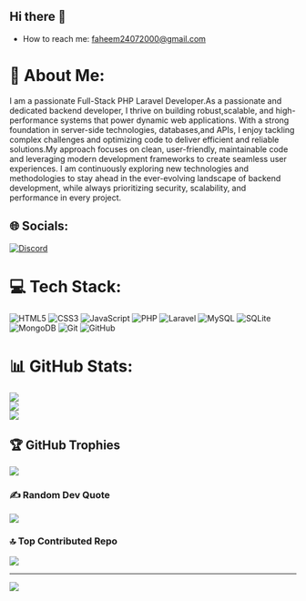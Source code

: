 ## Hi there 👋
- How to reach me: faheem24072000@gmail.com
<!--
**FaheemBD/FaheemBD** is a ✨ _special_ ✨ repository because its `README.md` (this file) appears on your GitHub profile.

Here are some ideas to get you started:

- 🔭 I’m currently working on ...
- 🌱 I’m currently learning ...
- 👯 I’m looking to collaborate on ...
- 🤔 I’m looking for help with ...
- 💬 Ask me about ...
- 📫 How to reach me: ...
- 😄 Pronouns: ...
- ⚡ Fun fact: ...
-->

# 💫 About Me:
I am a passionate Full-Stack PHP Laravel Developer.As a passionate and dedicated backend developer, I thrive on building robust,scalable, and high-performance systems that power dynamic web applications. With a strong foundation in server-side technologies, databases,and APIs, I enjoy tackling complex challenges and optimizing code to deliver efficient and reliable solutions.My approach focuses on clean, user-friendly, maintainable code and leveraging modern development frameworks to create seamless user experiences. I am continuously exploring new technologies and methodologies to stay ahead in the ever-evolving landscape of backend development, while always prioritizing security, scalability, and performance in every project.


## 🌐 Socials:
[![Discord](https://img.shields.io/badge/Discord-%237289DA.svg?logo=discord&logoColor=white)](https://discord.gg/https://discord.gg/kFccDDxR) 

# 💻 Tech Stack:
![HTML5](https://img.shields.io/badge/html5-%23E34F26.svg?style=for-the-badge&logo=html5&logoColor=white) ![CSS3](https://img.shields.io/badge/css3-%231572B6.svg?style=for-the-badge&logo=css3&logoColor=white) ![JavaScript](https://img.shields.io/badge/javascript-%23323330.svg?style=for-the-badge&logo=javascript&logoColor=%23F7DF1E) ![PHP](https://img.shields.io/badge/php-%23777BB4.svg?style=for-the-badge&logo=php&logoColor=white) ![Laravel](https://img.shields.io/badge/laravel-%23FF2D20.svg?style=for-the-badge&logo=laravel&logoColor=white) ![MySQL](https://img.shields.io/badge/mysql-4479A1.svg?style=for-the-badge&logo=mysql&logoColor=white) ![SQLite](https://img.shields.io/badge/sqlite-%2307405e.svg?style=for-the-badge&logo=sqlite&logoColor=white) ![MongoDB](https://img.shields.io/badge/MongoDB-%234ea94b.svg?style=for-the-badge&logo=mongodb&logoColor=white) ![Git](https://img.shields.io/badge/git-%23F05033.svg?style=for-the-badge&logo=git&logoColor=white) ![GitHub](https://img.shields.io/badge/github-%23121011.svg?style=for-the-badge&logo=github&logoColor=white)
# 📊 GitHub Stats:
![](https://github-readme-stats.vercel.app/api?username=FaheemBD&theme=dark&hide_border=false&include_all_commits=false&count_private=false)<br/>
![](https://github-readme-streak-stats.herokuapp.com/?user=FaheemBD&theme=dark&hide_border=false)<br/>
![](https://github-readme-stats.vercel.app/api/top-langs/?username=FaheemBD&theme=dark&hide_border=false&include_all_commits=false&count_private=false&layout=compact)

## 🏆 GitHub Trophies
![](https://github-profile-trophy.vercel.app/?username=FaheemBD&theme=radical&no-frame=false&no-bg=false&margin-w=4)

### ✍️ Random Dev Quote
![](https://quotes-github-readme.vercel.app/api?type=horizontal&theme=radical)

### 🔝 Top Contributed Repo
![](https://github-contributor-stats.vercel.app/api?username=FaheemBD&limit=5&theme=dark&combine_all_yearly_contributions=true)

---
[![](https://visitcount.itsvg.in/api?id=FaheemBD&icon=0&color=3)](https://visitcount.itsvg.in)

<!-- Proudly created with GPRM ( https://gprm.itsvg.in ) -->
